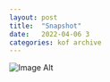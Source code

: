 ```yaml
---
layout:	post
title:	"Snapshot"
date:	2022-04-06 3
categories:	kof archive
---
```


![Image Alt](https://k0f.github.io/assets/2022-04-06-154414.jpg)